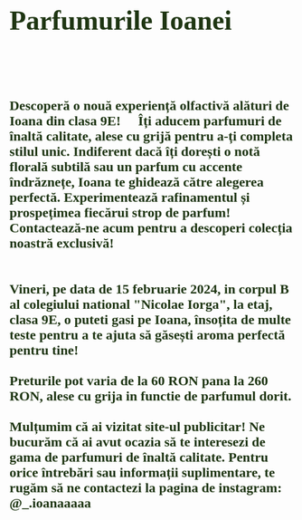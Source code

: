<html>
	<head>
		<title> Parfumurile Ioanei </title>
	</head>
	<body background="bg.jpeg">
		<font face="Comic Sans MS" size="10" color="#1f3613"><b>Parfumurile Ioanei <br><br><br>
		<font face="Comic Sans MS" size="5" color="#1f3613">Descoperă o nouă experiență olfactivă alături de Ioana din clasa 9E! 💫 Îți aducem parfumuri de înaltă calitate, alese cu grijă pentru a-ți completa stilul unic. Indiferent dacă îți dorești o notă florală subtilă sau un parfum cu accente îndrăznețe, Ioana te ghidează către alegerea perfectă. Experimentează rafinamentul și prospețimea fiecărui strop de parfum! Contactează-ne acum pentru a descoperi colecția noastră exclusivă! 🌸✨ <br> <br> <br>
Vineri, pe data de 15 februarie 2024, in corpul B al colegiului national "Nicolae Iorga", la etaj, clasa 9E, o puteti gasi pe Ioana, însoțita de multe teste pentru a te ajuta să găsești aroma perfectă pentru tine! <br> <br>
Preturile pot varia de la 60 RON pana la 260 RON, alese cu grija in functie de parfumul dorit. <br><br>
Mulțumim că ai vizitat site-ul publicitar! Ne bucurăm că ai avut ocazia să te interesezi de gama de parfumuri de înaltă calitate. Pentru orice întrebări sau informații suplimentare, te rugăm să ne contactezi la pagina de instagram: @_.ioanaaaaa <br>
🌸🌸🌸🌸🌸 <Br>
	<b>


